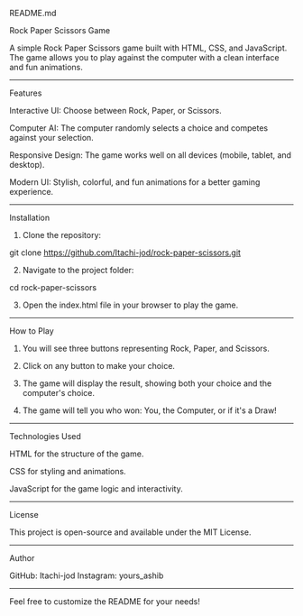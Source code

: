 
README.md

Rock Paper Scissors Game

A simple Rock Paper Scissors game built with HTML, CSS, and JavaScript. The game allows you to play against the computer with a clean interface and fun animations.


---

Features

Interactive UI: Choose between Rock, Paper, or Scissors.

Computer AI: The computer randomly selects a choice and competes against your selection.

Responsive Design: The game works well on all devices (mobile, tablet, and desktop).

Modern UI: Stylish, colorful, and fun animations for a better gaming experience.



---

Installation

1. Clone the repository:

git clone https://github.com/Itachi-jod/rock-paper-scissors.git


2. Navigate to the project folder:

cd rock-paper-scissors


3. Open the index.html file in your browser to play the game.




---

How to Play

1. You will see three buttons representing Rock, Paper, and Scissors.


2. Click on any button to make your choice.


3. The game will display the result, showing both your choice and the computer's choice.


4. The game will tell you who won: You, the Computer, or if it's a Draw!




---

Technologies Used

HTML for the structure of the game.

CSS for styling and animations.

JavaScript for the game logic and interactivity.



---

License

This project is open-source and available under the MIT License.


---

Author

GitHub: Itachi-jod
Instagram: yours_ashib



---

Feel free to customize the README for your needs!

